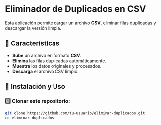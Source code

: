 # Eliminador de Duplicados en CSV

Esta aplicación permite cargar un archivo **CSV**, eliminar filas duplicadas y descargar la versión limpia.

## 📌 Características
- **Sube** un archivo en formato **CSV**.
- **Elimina** las filas duplicadas automáticamente.
- **Muestra** los datos originales y procesados.
- **Descarga** el archivo CSV limpio.

## 🚀 Instalación y Uso

### 1️⃣ Clonar este repositorio:
```bash
git clone https://github.com/tu-usuario/eliminar-duplicados.git
cd eliminar-duplicados

